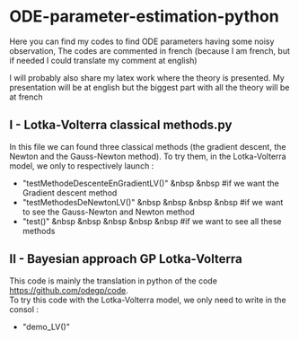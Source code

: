 ODE-parameter-estimation-python
===============================

Here you can find my codes to find ODE parameters having some noisy observation,
The codes are commented in french (because I am french, but if needed I could translate my comment at english)

I will probably also share my latex work where the theory is presented. My presentation will be at english but the biggest part with all the theory will be at french


I - Lotka-Volterra classical methods.py
---------------------------------------

In this file we can found three classical methods (the gradient descent, the Newton and the Gauss-Newton method).
To try them, in the Lotka-Volterra model, we only to respectively launch :

*  "testMethodeDescenteEnGradientLV()" &nbsp &nbsp #if we want the Gradient descent method  
*  "testMethodesDeNewtonLV()" &nbsp &nbsp &nbsp &nbsp #if we want to see the Gauss-Newton and Newton method  
*  "test()" &nbsp &nbsp &nbsp &nbsp &nbsp #if we want to see all these methods  
      
II - Bayesian approach GP Lotka-Volterra
----------------------------------------

This code is mainly the translation in python of the code https://github.com/odegp/code.  
To try this code with the Lotka-Volterra model, we only need to write in the consol :  

*   "demo_LV()"
